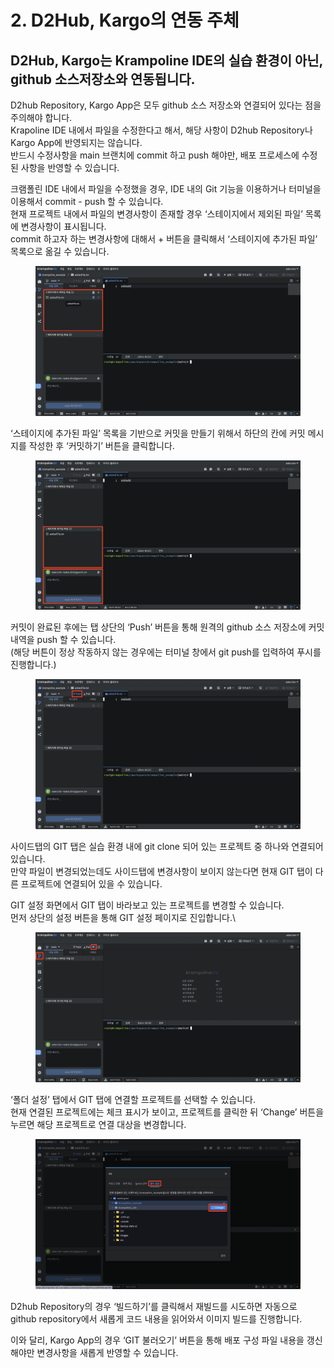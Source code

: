 # 2. D2Hub, Kargo의 연동 주체

## D2Hub, Kargo는 Krampoline IDE의 실습 환경이 아닌, github 소스저장소와 연동됩니다.

D2hub Repository, Kargo App은 모두 github 소스 저장소와 연결되어 있다는 점을 주의해야 합니다.\
Krapoline IDE 내에서 파일을 수정한다고 해서, 해당 사항이 D2hub Repository나 Kargo App에 반영되지는 않습니다.\
반드시 수정사항을 main 브랜치에 commit 하고 push 해야만, 배포 프로세스에 수정된 사항을 반영할 수 있습니다.



크램폴린 IDE 내에서 파일을 수정했을 경우, IDE 내의 Git 기능을 이용하거나 터미널을 이용해서 commit - push 할 수 있습니다.\
현재 프로젝트 내에서 파일의 변경사항이 존재할 경우 ‘스테이지에서 제외된 파일’ 목록에 변경사항이 표시됩니다.\
commit 하고자 하는 변경사항에 대해서 + 버튼을 클릭해서 ‘스테이지에 추가된 파일’ 목록으로 옮길 수 있습니다.

<figure><img src="../../../.gitbook/assets/image (244).png" alt=""><figcaption></figcaption></figure>

‘스테이지에 추가된 파일’ 목록을 기반으로 커밋을 만들기 위해서 하단의 칸에 커밋 메시지를 작성한 후 ‘커밋하기’ 버튼을 클릭합니다.

<figure><img src="../../../.gitbook/assets/image (245).png" alt=""><figcaption></figcaption></figure>

커밋이 완료된 후에는 탭 상단의 ‘Push’ 버튼을 통해 원격의 github 소스 저장소에 커밋 내역을 push 할 수 있습니다.\
(해당 버튼이 정상 작동하지 않는 경우에는 터미널 창에서 git push를 입력하여 푸시를 진행합니다.)

<figure><img src="../../../.gitbook/assets/image (246).png" alt=""><figcaption></figcaption></figure>

사이드탭의 GIT 탭은 실습 환경 내에 git clone 되어 있는 프로젝트 중 하나와 연결되어 있습니다.\
만약 파일이 변경되었는데도 사이드탭에 변경사항이 보이지 않는다면 현재 GIT 탭이 다른 프로젝트에 연결되어 있을 수 있습니다.

GIT 설정 화면에서 GIT 탭이 바라보고 있는 프로젝트를 변경할 수 있습니다.\
먼저 상단의 설정 버튼을 통해 GIT 설정 페이지로 진입합니다.\


<figure><img src="../../../.gitbook/assets/image (247).png" alt=""><figcaption></figcaption></figure>

‘폴더 설정’ 탭에서 GIT 탭에 연결할 프로젝트를 선택할 수 있습니다.\
현재 연결된 프로젝트에는 체크 표시가 보이고, 프로젝트를 클릭한 뒤 ‘Change’ 버튼을 누르면 해당 프로젝트로 연결 대상을 변경합니다.

<figure><img src="../../../.gitbook/assets/image (248).png" alt=""><figcaption></figcaption></figure>

D2hub Repository의 경우 ‘빌드하기’를 클릭해서 재빌드를 시도하면 자동으로 github repository에서 새롭게 코드 내용을 읽어와서 이미지 빌드를 진행합니다.

이와 달리, Kargo App의 경우 ‘GIT 불러오기’ 버튼을 통해 배포 구성 파일 내용을 갱신해야만 변경사항을 새롭게 반영할 수 있습니다.

<figure><img src="https://lh5.googleusercontent.com/LwaXaODlcQ79FTHeN70pPGaDCVbzn9ewLKJoU6_4Ax9zukcwC-gsIP9HRZLp2XFy0z0pRF_Kx-wI4vPzZcVMyDDon6kMF6jSCUIx-bMIspWO1WAe5t4-ArqAf_LdzPxJ7gFQsX7uPsSk0pufboNLtMA" alt=""><figcaption></figcaption></figure>
